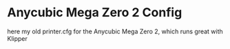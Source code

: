 <h1>Anycubic Mega Zero 2 Config</h1>
here my old printer.cfg for the Anycubic Mega Zero 2, which runs great with Klipper
